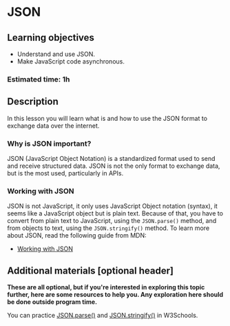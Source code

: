 # JSON

## Learning objectives

- Understand and use JSON.
- Make JavaScript code asynchronous.

### Estimated time: 1h

## Description

In this lesson you will learn what is and how to use the JSON format to exchange data over the internet.

### Why is JSON important?

JSON (JavaScript Object Notation) is a standardized format used to send and receive structured data. JSON is not the only format to exchange data, but is the most used, particularly in APIs.

### Working with JSON

JSON is not JavaScript, it only uses JavaScript Object notation (syntax), it seems like a JavaScript object but is plain text. Because of that, you have to convert from plain text to JavaScript, using the `JSON.parse()` method, and from objects to text, using the `JSON.stringify()` method. To learn more about JSON, read the following guide from MDN:

- [Working with JSON](https://developer.mozilla.org/en-US/docs/Learn/JavaScript/Objects/JSON)

## Additional materials [optional header]
**These are all optional, but if you're interested in exploring this topic further, here are some resources to help you. Any exploration here should be done outside program time.**

You can practice [JSON.parse()](https://www.w3schools.com/js/js_json_parse.asp) and [JSON.stringify()](https://www.w3schools.com/js/js_json_stringify.asp) in W3Schools.